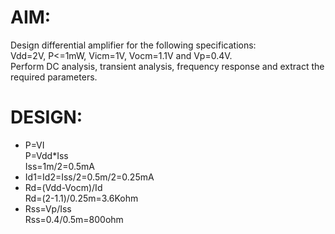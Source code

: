 # AIM:  
Design differential amplifier for the following specifications:  
Vdd=2V, P<=1mW, Vicm=1V, Vocm=1.1V and Vp=0.4V.  
Perform DC analysis, transient analysis, frequency response and extract the required parameters.  

# DESIGN:
* P=VI  
  P=Vdd*Iss  
  Iss=1m/2=0.5mA  
* Id1=Id2=Iss/2=0.5m/2=0.25mA  
* Rd=(Vdd-Vocm)/Id  
  Rd=(2-1.1)/0.25m=3.6Kohm  
* Rss=Vp/Iss  
  Rss=0.4/0.5m=800ohm

